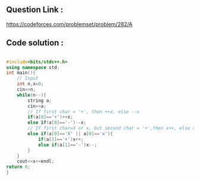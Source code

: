 ## Question Link :

https://codeforces.com/problemset/problem/282/A

## Code solution :

```cpp

#include<bits/stdc++.h>
using namespace std;
int main(){
    // Input
    int n,x=0;
    cin>>n;
    while(n--){
        string a;
        cin>>a;
        // If first char = '+', then ++x, else --x
        if(a[0]=='+')++x;
        else if(a[0]=='-')--x;
        // If first char=X or x, but second char = '+',then x++, else x--
        else if(a[0]=='X' || a[0]=='x'){
            if(a[1]=='+')x++;
            else if(a[1]=='-')x--;
        }
    }
    cout<<x<<endl;
return 0;
}

```